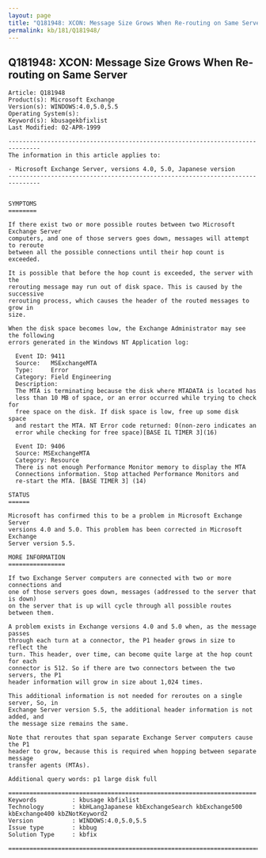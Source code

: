 ```yaml
---
layout: page
title: "Q181948: XCON: Message Size Grows When Re-routing on Same Server"
permalink: kb/181/Q181948/
---
```


## Q181948: XCON: Message Size Grows When Re-routing on Same Server

	Article: Q181948
	Product(s): Microsoft Exchange
	Version(s): WINDOWS:4.0,5.0,5.5
	Operating System(s): 
	Keyword(s): kbusagekbfixlist
	Last Modified: 02-APR-1999
	
	-------------------------------------------------------------------------------
	The information in this article applies to:
	
	- Microsoft Exchange Server, versions 4.0, 5.0, Japanese version 
	-------------------------------------------------------------------------------
	
	
	SYMPTOMS
	========
	
	If there exist two or more possible routes between two Microsoft Exchange Server
	computers, and one of those servers goes down, messages will attempt to reroute
	between all the possible connections until their hop count is exceeded.
	
	It is possible that before the hop count is exceeded, the server with the
	rerouting message may run out of disk space. This is caused by the successive
	rerouting process, which causes the header of the routed messages to grow in
	size.
	
	When the disk space becomes low, the Exchange Administrator may see the following
	errors generated in the Windows NT Application log:
	
	  Event ID: 9411
	  Source:   MSExchangeMTA
	  Type:     Error
	  Category: Field Engineering
	  Description:
	  The MTA is terminating because the disk where MTADATA is located has
	  less than 10 MB of space, or an error occurred while trying to check for
	  free space on the disk. If disk space is low, free up some disk space
	  and restart the MTA. NT Error code returned: 0(non-zero indicates an
	  error while checking for free space)[BASE IL TIMER 3](16)
	
	  Event ID: 9406
	  Source: MSExchangeMTA
	  Category: Resource
	  There is not enough Performance Monitor memory to display the MTA
	  Connections information. Stop attached Performance Monitors and
	  re-start the MTA. [BASE TIMER 3] (14)
	
	STATUS
	======
	
	Microsoft has confirmed this to be a problem in Microsoft Exchange Server
	versions 4.0 and 5.0. This problem has been corrected in Microsoft Exchange
	Server version 5.5.
	
	MORE INFORMATION
	================
	
	If two Exchange Server computers are connected with two or more connections and
	one of those servers goes down, messages (addressed to the server that is down)
	on the server that is up will cycle through all possible routes between them.
	
	A problem exists in Exchange versions 4.0 and 5.0 when, as the message passes
	through each turn at a connector, the P1 header grows in size to reflect the
	turn. This header, over time, can become quite large at the hop count for each
	connector is 512. So if there are two connectors between the two servers, the P1
	header information will grow in size about 1,024 times.
	
	This additional information is not needed for reroutes on a single server, So, in
	Exchange Server version 5.5, the additional header information is not added, and
	the message size remains the same.
	
	Note that reroutes that span separate Exchange Server computers cause the P1
	header to grow, because this is required when hopping between separate message
	transfer agents (MTAs).
	
	Additional query words: p1 large disk full
	
	======================================================================
	Keywords          : kbusage kbfixlist
	Technology        : kbHLangJapanese kbExchangeSearch kbExchange500 kbExchange400 kbZNotKeyword2
	Version           : WINDOWS:4.0,5.0,5.5
	Issue type        : kbbug
	Solution Type     : kbfix
	
	=============================================================================
	
